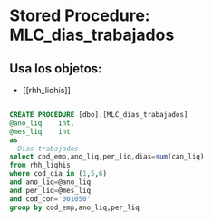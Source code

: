 # Stored Procedure: MLC_dias_trabajados

## Usa los objetos:
- [[rhh_liqhis]]

```sql

CREATE PROCEDURE [dbo].[MLC_dias_trabajados] 
@ano_liq	int,
@mes_liq	int
as
--Dias trabajados
select cod_emp,ano_liq,per_liq,dias=sum(can_liq) 
from rhh_liqhis
where cod_cia in (1,5,6)
and ano_liq=@ano_liq
and per_liq=@mes_liq
and cod_con='001050'
group by cod_emp,ano_liq,per_liq
```
